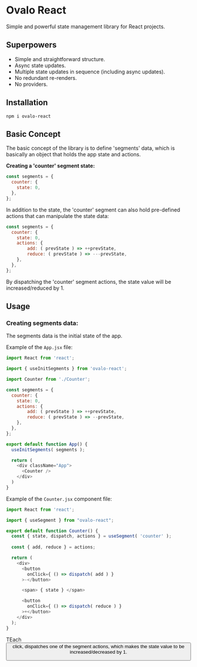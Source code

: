 Ovalo React
=============

Simple and powerful state management library for React projects.

Superpowers
-------------

- Simple and straightforward structure.
- Async state updates.
- Multiple state updates in sequence (including async updates).
- No redundant re-renders.
- No providers.

Installation
-------------

`npm i ovalo-react`

Basic Concept
-------------

The basic concept of the library is to define 'segments' data, which is basically an object that holds the app state and actions.

**Creating a 'counter' segment state:**

```javascript
const segments = {
  counter: {
    state: 0,
  },
};
```

In addition to the state, the 'counter' segment can also hold pre-defined actions that can manipulate the state data:

```javascript
const segments = {
  counter: {
    state: 0,
    actions: {
        add: ( prevState ) => ++prevState,
        reduce: ( prevState ) => ---prevState,
    },
  },
};
```
By dispatching the 'counter' segment actions, the state value will be increased/reduced by 1.

Usage
-------------

### Creating segments data:

The segments data is the initial state of the app.

Example of the `App.jsx` file:

```javascript
import React from 'react';

import { useInitSegments } from 'ovalo-react';

import Counter from './Counter';

const segments = {
  counter: {
    state: 0,
    actions: {
        add: ( prevState ) => ++prevState,
        reduce: ( prevState ) => --prevState,
    },
  },
};

export default function App() {
  useInitSegments( segments );

  return (
    <div className="App">
      <Counter />
    </div>
  )
}
```

Example of the `Counter.jsx` component file:

```javascript
import React from 'react';

import { useSegment } from "ovalo-react";

export default function Counter() {
  const { state, dispatch, actions } = useSegment( 'counter' );
  
  const { add, reduce } = actions;

  return (
    <div>
      <button
        onClick={ () => dispatch( add ) }
      >-</button>

      <span> { state } </span>

      <button
        onClick={ () => dispatch( reduce ) }
      >+</button>
    </div>
  );
}
```
TEach <button> click, dispatches one of the segment actions, which makes the state value to be increased/decreased by 1.



